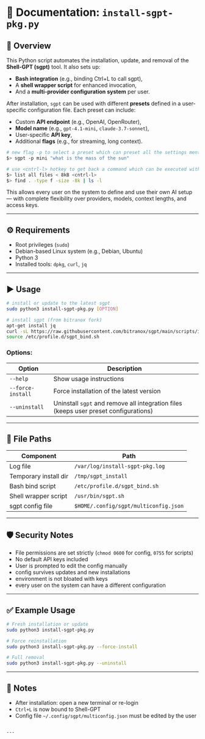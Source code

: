 # 📄 Documentation: `install-sgpt-pkg.py`

## 📌 Overview

This Python script automates the installation, update, and removal of the **Shell-GPT (sgpt)** tool. It also sets up:

- **Bash integration** (e.g., binding Ctrl+L to call sgpt),
- A **shell wrapper script** for enhanced invocation,
- And a **multi-provider configuration system** per user.

After installation, `sgpt` can be used with different **presets** defined in a user-specific configuration file. Each preset can include:

- Custom **API endpoint** (e.g., OpenAI, OpenRouter),
- **Model name** (e.g., `gpt-4.1-mini`, `claude-3.7-sonnet`),
- User-specific **API key**,
- Additional **flags** (e.g., for streaming, long context).

```bash
# new flag -p to select a preset which can preset all the settings mentioned above 
$> sgpt -p mini "what is the mass of the sun"

# use <cntrl-l> hotkey to get back a command which can be executed with just pressing enter : 
$> list all files < 8kB <cntrl-l>
$> find . -type f -size -8k | ls -l
```


This allows every user on the system to define and use their own AI setup — with complete flexibility over providers, models, context lengths, and access keys.

---

## ⚙️ Requirements

- Root privileges (`sudo`)
- Debian-based Linux system (e.g., Debian, Ubuntu)
- Python 3
- Installed tools: `dpkg`, `curl`, `jq`

---

## ▶️ Usage

```bash
# install or update to the latest sgpt
sudo python3 install-sgpt-pkg.py [OPTION]

# install sgpt (from bitranox fork)
apt-get install jq
curl -sL https://raw.githubusercontent.com/bitranox/sgpt/main/scripts/install-sgpt-pkg.py | sudo python3 -
source /etc/profile.d/sgpt_bind.sh
```

### Options:

| Option            | Description                                                                          |
|-------------------|--------------------------------------------------------------------------------------|
| `--help`          | Show usage instructions                                                              |
| `--force-install` | Force installation of the latest version                                             |
| `--uninstall`     | Uninstall `sgpt` and remove all integration files (keeps user preset configurations) |

---

## 📁 File Paths

| Component             | Path                                    |
|-----------------------|-----------------------------------------|
| Log file              | `/var/log/install-sgpt-pkg.log`         |
| Temporary install dir | `/tmp/sgpt_install`                     |
| Bash bind script      | `/etc/profile.d/sgpt_bind.sh`           |
| Shell wrapper script  | `/usr/bin/sgpt.sh`                      |
| sgpt config file      | `$HOME/.config/sgpt/multiconfig.json`   |

---

## 🛡️ Security Notes

- File permissions are set strictly (`chmod 0600` for config, `0755` for scripts)
- No default API keys included
- User is prompted to edit the config manually
- config survives updates and new installations
- environment is not bloated with keys
- every user on the system can have a different configuration

---

## ✅ Example Usage

```bash
# Fresh installation or update
sudo python3 install-sgpt-pkg.py

# Force reinstallation
sudo python3 install-sgpt-pkg.py --force-install

# Full removal
sudo python3 install-sgpt-pkg.py --uninstall
```

---

## 📌 Notes

- After installation: open a new terminal or re-login  
- `Ctrl+L` is now bound to Shell-GPT  
- Config file `~/.config/sgpt/multiconfig.json` must be edited by the user

```

---

